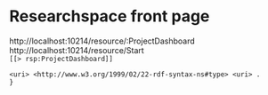 # Researchspace front page
http://localhost:10214/resource/:ProjectDashboard  
http://localhost:10214/resource/Start  
```[[> rsp:ProjectDashboard]]  ```  



```<http://localhost/hm/graph> {
<uri> <http://www.w3.org/1999/02/22-rdf-syntax-ns#type> <uri> . 
}
```
